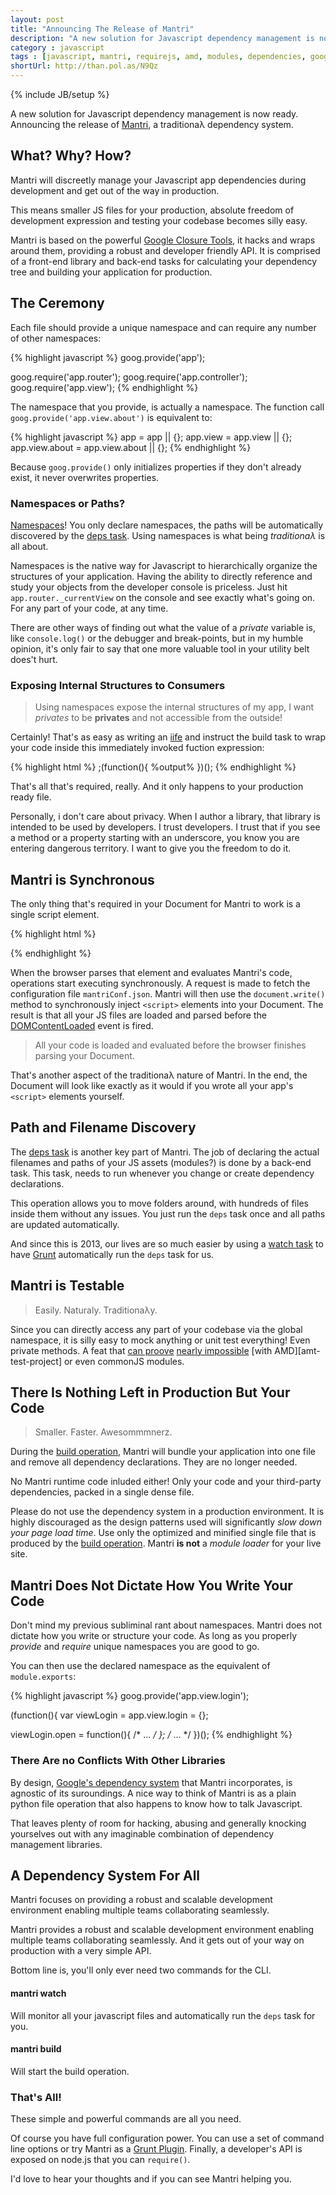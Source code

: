 ```yaml
---
layout: post
title: "Announcing The Release of Mantri"
description: "A new solution for Javascript dependency management is now ready. Announcing the release of Mantri, a traditionaλ dependency system."
category : javascript
tags : [javascript, mantri, requirejs, amd, modules, dependencies, google closure]
shortUrl: http://than.pol.as/N9Qz
---
```

{% include JB/setup %}

A new solution for Javascript dependency management is now ready. Announcing the release of [Mantri][], a traditionaλ dependency system.

## What? Why? How?

Mantri will discreetly manage your Javascript app dependencies during development and get out of the way in production.

This means smaller JS files for your production, absolute freedom of development expression and testing your codebase becomes silly easy.

Mantri is based on the powerful [Google Closure Tools][closure-tools], it hacks and wraps around them, providing a robust and developer friendly API. It is comprised of a front-end library and back-end tasks for calculating your dependency tree and building your application for production.

## The Ceremony

Each file should provide a unique namespace and can require any number of other namespaces:

{% highlight javascript %}
goog.provide('app');

goog.require('app.router');
goog.require('app.controller');
goog.require('app.view');
{% endhighlight %}

The namespace that you provide, is actually a namespace. The function call `goog.provide('app.view.about')` is equivalent to:

{% highlight javascript %}
app = app || {};
app.view = app.view || {};
app.view.about = app.view.about || {};
{% endhighlight %}

Because `goog.provide()` only initializes properties if they don't already exist, it never overwrites properties.

### Namespaces or Paths?

[Namespaces][]! You only declare namespaces, the paths will be automatically discovered by the [deps task][]. Using namespaces is what being *traditionaλ* is all about.

Namespaces is the native way for Javascript to hierarchically organize the structures of your application. Having the ability to directly reference and study your objects from the developer console is priceless. Just hit `app.router._currentView` on the console and see exactly what's going on. For any part of your code, at any time.

There are other ways of finding out what the value of a *private* variable is, like `console.log()` or the debugger and break-points, but in my humble opinion, it's only fair to say that one more valuable tool in your utility belt does't hurt.

### Exposing Internal Structures to Consumers

> Using namespaces expose the internal structures of my app, I want *privates* to be **privates** and not accessible from the outside!

Certainly! That's as easy as writing an [iife][] and instruct the build task to wrap your code inside this immediately invoked fuction expression:

{% highlight html %}
;(function(){ %output% })();
{% endhighlight %}

That's all that's required, really. And it only happens to your production ready file.

Personally, i don't care about privacy. When I author a library, that library is intended to be used by developers. I trust developers. I trust that if you see a method or a property starting with an underscore, you know you are entering dangerous territory. I want to give you the freedom to do it.

## Mantri is Synchronous

The only thing that's required in your Document for Mantri to work is a single script element.

{% highlight html %}
<script src="js/libs/mantri.web.js"></script>
{% endhighlight %}

When the browser parses that element and evaluates Mantri's code, operations start executing synchronously. A request is made to fetch the configuration file `mantriConf.json`. Mantri will then use the `document.write()` method to synchronously inject `<script>` elements into your Document. The result is that all your JS files are loaded and parsed before the [DOMContentLoaded][] event is fired.

> All your code is loaded and evaluated before the browser finishes parsing your Document.

That's another aspect of the traditionaλ nature of Mantri. In the end, the Document will look like exactly as it would if you wrote all your app's `<script>` elements yourself.

## Path and Filename Discovery

The [deps task][] is another key part of Mantri. The job of declaring the actual filenames and paths of your JS assets (modules?) is done by a back-end task. This task, needs to run whenever you change or create dependency declarations.

This operation allows you to move folders around, with hundreds of files inside them without any issues. You just run the `deps` task once and all paths are updated automatically.

And since this is 2013, our lives are so much easier by using a [watch task][] to have [Grunt][] automatically run the `deps` task for us.

## Mantri is Testable

> Easily. Naturaly. Traditionaλy.

Since you can directly access any part of your codebase via the global namespace, it is silly easy to mock anything or unit test everything! Even private methods. A feat that [can proove][amd-test-comment] [nearly impossible][amd-test-issue] [with AMD][amt-test-project] or even commonJS modules.


## There Is Nothing Left in Production But Your Code

> Smaller. Faster. Awesommmnerz.

During the [build operation][], Mantri will bundle your application into one file and remove all dependency declarations. They are no longer needed.

No Mantri runtime code inluded either! Only your code and your third-party dependencies, packed in a single dense file.

Please do not use the dependency system in a production environment. It is highly discouraged as the design patterns used will significantly *slow down your page load time*. Use only the optimized and minified single file that is produced by the [build operation][]. Mantri **is not** a *module loader* for your live site.

## Mantri Does Not Dictate How You Write Your Code

Don't mind my previous subliminal rant about namespaces. Mantri does not dictate how you write or structure your code. As long as you properly *provide* and *require* unique namespaces you are good to go.

You can then use the declared namespace as the equivalent of `module.exports`:

{% highlight javascript %}
goog.provide('app.view.login');

(function(){
  var viewLogin = app.view.login = {};

  viewLogin.open = function(){ /* ... */ };
  /* ... */
})();
{% endhighlight %}

### There Are no Conflicts With Other Libraries

By design, [Google's dependency system][calcdeps] that Mantri incorporates, is agnostic of its suroundings. A nice way to think of Mantri is as a plain python file operation that also happens to know how to talk Javascript.

That leaves plenty of room for hacking, abusing and generally knocking yourselves out with any imaginable combination of dependency management libraries.

## A Dependency System For All

Mantri focuses on providing a robust and scalable development environment enabling multiple teams collaborating seamlessly.

Mantri provides a robust and scalable development environment enabling multiple teams collaborating seamlessly. And it gets out of your way on production with a very simple API.

Bottom line is, you'll only ever need two commands for the CLI.

#### **mantri watch**

Will monitor all your javascript files and automatically run the `deps` task for you.

#### **mantri build**

Will start the build operation.

### That's All!

These simple and powerful commands are all you need.

Of course you have full configuration power. You can use a set of command line options or try Mantri as a [Grunt Plugin][]. Finally, a developer's API is exposed  on node.js that you can `require()`.

I'd love to hear your thoughts and if you can see Mantri helping you.


[amd]: https://github.com/amdjs/amdjs-api/wiki/AMD "Wikipedia :: The Asynchronous Module Definition (**AMD**) API"
[mantri]: https://github.com/thanpolas/mantri "Mantri - Traditionaλ Dependency System"
[amd-post]: http://thanpol.as/javascript/why-i-dont-like-amd-and-what-i-will-do-about-it/ "Blog post: Why I Don't Like AMD And What I Will Do About It"
[amd-post-like]: http://thanpol.as/javascript/why-i-dont-like-amd-and-what-i-will-do-about-it/#amd_is_not_focused_on_solving_dependencies "Blog post: Why I Don't Like AMD And What I Will Do About It"
[amd-post-plan]: http://thanpol.as/javascript/why-i-dont-like-amd-and-what-i-will-do-about-it/#what_i_plan_on_doing_about_it "Blog post: Why I Don't Like AMD And What I Will Do About It"
[closure-tools]: https://developers.google.com/closure/ "Google Closure Tools"
[namespaces]: http://addyosmani.com/blog/essential-js-namespacing/ "Essential JavaScript Namespacing Patterns"
[watch task]: https://github.com/gruntjs/grunt-contrib-watch "Grunt's contrib watch task"
[iife]: http://benalman.com/news/2010/11/immediately-invoked-function-expression/ "Immediately-Invoked Function Expression (IIFE)"
[DOMContentLoaded]: https://developer.mozilla.org/en-US/docs/Mozilla_event_reference/DOMContentLoaded_(event) "MDN DOMContentLoaded event"
[calcdeps]: https://developers.google.com/closure/library/docs/calcdeps "Google's Dependency Calculation Script for Closure Compiler"
[Grunt Plugin]: http://gruntjs.com/plugins "Grunt plugins"
[mantri-npm]: https://npmjs.org/package/mantri "Mantri on npm"
[grunt]: http://gruntjs.com/
[build operation]: https://github.com/thanpolas/mantri/wiki/Grunt-Task-mantriBuild "Grunt Task mantriBuild"
[deps task]: https://github.com/thanpolas/mantri/wiki/Grunt-Task-mantriDeps "Grunt Task mantriDeps"
[amd-test-issue]: https://github.com/iammerrick/Squire.js "Cannot properly test modules that export a constructor"
[amd-test-project]: https://github.com/iammerrick/Squire.js "Your friendly dependency injector for testing Require.js modules."
[amd-test-comment]: http://thanpol.as/javascript/why-i-dont-like-amd-and-what-i-will-do-about-it/#comment-787464206 "State of AMD testing by jrburke"
